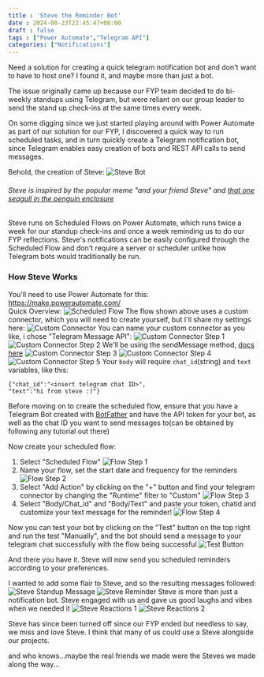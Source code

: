 ```yaml
---
title : 'Steve the Reminder Bot'
date : 2024-08-23T22:45:47+08:00
draft : false
tags : ["Power Automate","Telegram API"]
categories: ["Notifications"]
---
```

Need a solution for creating a quick telegram notification bot and don't want to have to host one? I found it, and maybe more than just a bot.

The issue originally came up because our FYP team decided to do bi-weekly standups using Telegram, but were reliant on our group leader to send the stand up check-ins at the same times every week.  

On some digging since we just started playing around with Power Automate as part of our solution for our FYP, I discovered a quick way to run scheduled 
tasks, and in turn quickly create a Telegram notification bot,
since Telegram enables easy creation of bots and REST API calls to send messages.


Behold, the creation of Steve:
![Steve Bot](./images/steve_bot.png)
###### Steve is inspired by the popular meme "and your friend Steve" and [that one seagull in the penguin enclosure](https://vt.tiktok.com/ZS2MAyDXM)  
Steve runs on Scheduled Flows on Power Automate, which runs twice a week for our standup check-ins and once a week reminding us to do our FYP reflections. Steve's notifications can be easily configured through the Scheduled Flow and don't require a server or scheduler unlike how Telegram bots would traditionally be run.

### How Steve Works
You'll need to use Power Automate for this: https://make.powerautomate.com/  
Quick Overview:
![Scheduled Flow](./images/flow.png)
The flow shown above uses a custom connector, which you will need to create yourself, but I'll share my settings here:
![Custom Connector](./images/custom_ss.png)
You can name your custom connector as you like, i chose "Telegram Message API":
![Custom Connector Step 1](./images/custom_1.png)
![Custom Connector Step 2](./images/custom_2.png)
We'll be using the sendMessage method, [docs here](https://telegram-bot-sdk.readme.io/reference/sendmessage)
![Custom Connector Step 3](./images/custom_3.png)
![Custom Connector Step 4](./images/custom_4.png)
![Custom Connector Step 5](./images/custom_5.png)
Your `body` will require `chat_id`(string) and `text` variables, like this:
```
{"chat_id":"<insert telegram chat ID>",
"text":"hi from steve :)"}
```

Before moving on to create the scheduled flow, ensure that you have a Telegram Bot created with [BotFather](https://t.me/botfather) and have the API token for your bot, as well as the chat ID you want to send messages to(can be obtained by following any tutorial out there)

Now create your scheduled flow:
1) Select "Scheduled Flow"
![Flow Step 1](./images/flow_1.png)
2) Name your flow, set the start date and frequency for the reminders
![Flow Step 2](./images/flow_2.png)
3) Select "Add Action" by clicking on the "+" button and find your telegram connector by changing the "Runtime" filter to "Custom"
![Flow Step 3](./images/flow_3.png)
4) Select "Body/Chat_id" and "Body/Text" and paste your token, chatid and customize your text message for the reminder!
![Flow Step 4](./images/flow_4.png)

Now you can test your bot by clicking on the "Test" button on the top right and run the test "Manually", and the bot should send a message to your telegram chat successfully with the flow being successful
![Test Button](./images/test.png)

And there you have it. Steve will now send you scheduled reminders according to your preferences.

I wanted to add some flair to Steve, and so the resulting messages followed:
![Steve Standup Message](./images/steve_standup.png)
![Steve Reminder](./images/steve_remind.png)
Steve is more than just a notification bot. Steve engaged with us and gave us good laughs and vibes when we needed it
![Steve Reactions 1](./images/steve_reactions.png)
![Steve Reactions 2](./images/steve_reactions2.png)

Steve has since been turned off since our FYP ended but needless to say, we miss and love Steve. I think that many of us could use a Steve alongside our projects.

and who knows...maybe the real friends we made were the Steves we made along the way...